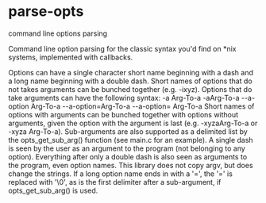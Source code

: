 # parse-opts
command line options parsing

Command line option parsing for the classic syntax you'd find on *nix
systems, implemented with callbacks.

Options can have a single character short name beginning with a dash and
a long name beginning with a double dash. Short names of options that do
not takes arguments can be bunched together (e.g. -ixyz). Options that
do take arguments can have the following syntax:
-a Arg-To-a
-aArg-To-a
--a-option Arg-To-a
--a-option=Arg-To-a
--a-option= Arg-To-a
Short names of options with arguments can be bunched together with
options without arguments, given the option with the argument is last
(e.g. -xyzaArg-To-a or -xyza Arg-To-a). Sub-arguments are also supported
as a delimited list by the opts_get_sub_arg() function (see main.c for an
example). A single dash is seen by the user as an argument to the program
(not belonging to any option). Everything after only a double dash is
also seen as arguments to the program, even option names. This library
does not copy argv, but does change the strings. If a long option name
ends in with a '=', the '=' is replaced with '\0', as is the first
delimiter after a sub-argument, if opts_get_sub_arg() is used.